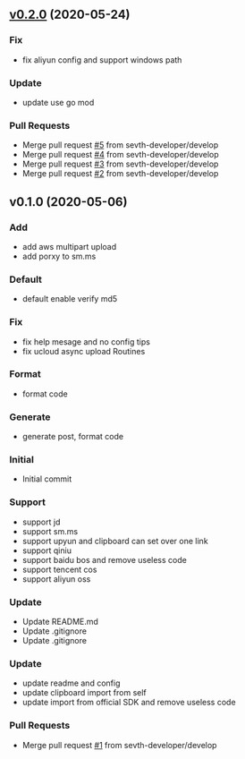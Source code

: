 
<a name="v0.2.0"></a>
## [v0.2.0](https://github.com/sevth-developer/fcm-upload/compare/v0.1.0...v0.2.0) (2020-05-24)

### Fix

* fix aliyun config and support windows path

### Update

* update use go mod

### Pull Requests

* Merge pull request [#5](https://github.com/sevth-developer/fcm-upload/issues/5) from sevth-developer/develop
* Merge pull request [#4](https://github.com/sevth-developer/fcm-upload/issues/4) from sevth-developer/develop
* Merge pull request [#3](https://github.com/sevth-developer/fcm-upload/issues/3) from sevth-developer/develop
* Merge pull request [#2](https://github.com/sevth-developer/fcm-upload/issues/2) from sevth-developer/develop


<a name="v0.1.0"></a>
## v0.1.0 (2020-05-06)

### Add

* add aws multipart upload
* add porxy to sm.ms

### Default

* default enable verify md5

### Fix

* fix help mesage and no config tips
* fix ucloud async upload Routines

### Format

* format code

### Generate

* generate post, format code

### Initial

* Initial commit

### Support

* support jd
* support sm.ms
* support upyun and clipboard can set over one link
* support qiniu
* support baidu bos and remove useless code
* support tencent cos
* support aliyun oss

### Update

* Update README.md
* Update .gitignore
* Update .gitignore

### Update

* update readme and config
* update clipboard import from self
* update import from official SDK and remove useless code

### Pull Requests

* Merge pull request [#1](https://github.com/sevth-developer/fcm-upload/issues/1) from sevth-developer/develop

